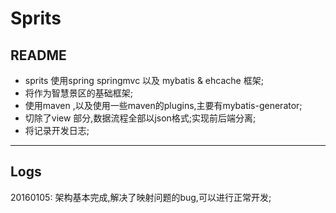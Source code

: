# Sprits
## README
   * sprits 使用spring springmvc 以及 mybatis & ehcache 框架;
   * 将作为智慧景区的基础框架;
   * 使用maven ,以及使用一些maven的plugins,主要有mybatis-generator;
   * 切除了view 部分,数据流程全部以json格式;实现前后端分离;
   * 将记录开发日志;
   
   ***
## Logs 
  20160105: 架构基本完成,解决了映射问题的bug,可以进行正常开发;
   
